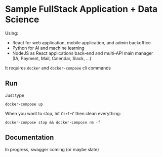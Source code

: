 # Sample FullStack Application + Data Science
Using:
* React for web application, mobile application, and admin backoffice
* Python for AI and machine learning
* NodeJS as React applications back-end and multi-API main manager (IA, Payment, Mail, Calendar, Slack, ...)

It requires ```docker``` and ```docker-compose``` cli commands

## Run
Just type
```
docker-compose up
```

When you want to stop, hit ```Ctrl+C``` then clean everything:
```
docker-compose stop && docker-compose rm -f
```

## Documentation
In progress, swagger coming (or maybe slate)
